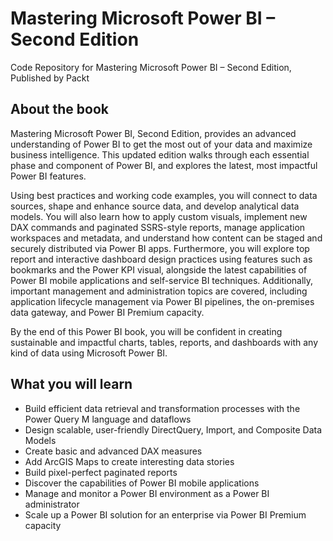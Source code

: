 # Mastering Microsoft Power BI – Second Edition
Code Repository for Mastering Microsoft Power BI – Second Edition, Published by Packt

## About the book

Mastering Microsoft Power BI, Second Edition, provides an advanced understanding of Power BI to get the most out of your data and maximize business intelligence. This updated edition walks through each essential phase and component of Power BI, and explores the latest, most impactful Power BI features.

Using best practices and working code examples, you will connect to data sources, shape and enhance source data, and develop analytical data models. You will also learn how to apply custom visuals, implement new DAX commands and paginated SSRS-style reports, manage application workspaces and metadata, and understand how content can be staged and securely distributed via Power BI apps. Furthermore, you will explore top report and interactive dashboard design practices using features such as bookmarks and the Power KPI visual, alongside the latest capabilities of Power BI mobile applications and self-service BI techniques. Additionally, important management and administration topics are covered, including application lifecycle management via Power BI pipelines, the on-premises data gateway, and Power BI Premium capacity.

By the end of this Power BI book, you will be confident in creating sustainable and impactful charts, tables, reports, and dashboards with any kind of data using Microsoft Power BI.

## What you will learn

- Build efficient data retrieval and transformation processes with the Power Query M language and dataflows
- Design scalable, user-friendly DirectQuery, Import, and Composite Data Models
- Create basic and advanced DAX measures
- Add ArcGIS Maps to create interesting data stories
- Build pixel-perfect paginated reports
- Discover the capabilities of Power BI mobile applications
- Manage and monitor a Power BI environment as a Power BI administrator
- Scale up a Power BI solution for an enterprise via Power BI Premium capacity